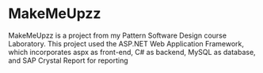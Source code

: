 # MakeMeUpzz
MakeMeUpzz is a project from my Pattern Software Design course Laboratory. This project used the ASP.NET Web Application Framework, which incorporates aspx as front-end, C# as backend, MySQL as database, and SAP Crystal Report for reporting
